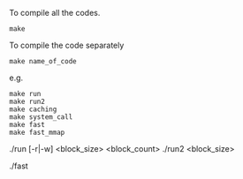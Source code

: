 To compile all the codes. 

```
make
```

To compile the code separately

```
make name_of_code
```

e.g.

```
make run
make run2
make caching
make system_call
make fast
make fast_mmap
```





./run <filename> [-r|-w] <block_size> <block_count>
./run2 <filename> <block_size>

./fast <filename>